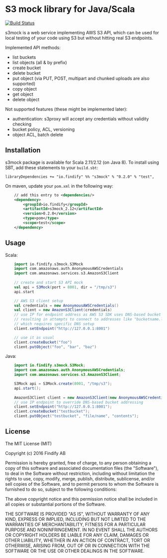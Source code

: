 # S3 mock library for Java/Scala

[![Build Status](https://travis-ci.org/shuttie/s3mock.svg?branch=master)](https://travis-ci.org/shuttie/s3mock)

s3mock is a web service implementing AWS S3 API, which can be used for local testing of your code using S3
but without hitting real S3 endpoints.

Implemented API methods:
* list buckets
* list objects (all & by prefix)
* create bucket
* delete bucket
* put object (via PUT, POST, multipart and chunked uploads are also supported)
* copy object
* get object
* delete object

Not supported features (these might be implemented later):
* authentication: s3proxy will accept any credentials without validity checking
* bucket policy, ACL, versioning
* object ACL, batch delete

## Installation

s3mock package is available for Scala 2.11/2.12 (on Java 8). To install using SBT, add these
 statements to your `build.sbt`:

    libraryDependencies += "io.findify" %% "s3mock" % "0.2.0" % "test",

On maven, update your `pom.xml` in the following way:
```xml
    // add this entry to <dependencies/>
    <dependency>
        <groupId>io.findify</groupId>
        <artifactId>s3mock_2.12</artifactId>
        <version>0.2.0</version>
        <type>pom</type>
        <scope>test</scope>
    </dependency>
```
## Usage
Scala:
```scala
    import io.findify.s3mock.S3Mock
    import com.amazonaws.auth.AnonymousAWSCredentials
    import com.amazonaws.services.s3.AmazonS3Client
    
    // create and start S3 API mock
    val api = S3Mock(port = 8001, dir = "/tmp/s3")
    api.start

    // AWS S3 client setup
    val credentials = new AnonymousAWSCredentials()
    val client = new AmazonS3Client(credentials)
    // use IP for endpoint address as AWS S3 SDK uses DNS-based bucket access scheme
    // resulting in attempts to connect to addresses like "bucketname.localhost"
    // which requires specific DNS setup
    client.setEndpoint("http://127.0.0.1:8001")

    // use it as usual
    client.createBucket("foo")
    client.putObject("foo", "bar", "baz")
```
Java:
```java
    import io.findify.s3mock.S3Mock;
    import com.amazonaws.auth.AnonymousAWSCredentials;
    import com.amazonaws.services.s3.AmazonS3Client;

    S3Mock api = S3Mock.create(8001, "/tmp/s3");
    api.start();
            
    AmazonS3Client client = new AmazonS3Client(new AnonymousAWSCredentials());
    // use IP endpoint to override DNS-based bucket addressing
    client.setEndpoint("http://127.0.0.1:8001");
    client.createBucket("testbucket");
    client.putObject("testbucket", "file/name", "contents");
```
    
## License

The MIT License (MIT)

Copyright (c) 2016 Findify AB

Permission is hereby granted, free of charge, to any person obtaining a copy of this software and associated documentation files (the "Software"), to deal in the Software without restriction, including without limitation the rights to use, copy, modify, merge, publish, distribute, sublicense, and/or sell copies of the Software, and to permit persons to whom the Software is furnished to do so, subject to the following conditions:

The above copyright notice and this permission notice shall be included in all copies or substantial portions of the Software.

THE SOFTWARE IS PROVIDED "AS IS", WITHOUT WARRANTY OF ANY KIND, EXPRESS OR IMPLIED, INCLUDING BUT NOT LIMITED TO THE WARRANTIES OF MERCHANTABILITY, FITNESS FOR A PARTICULAR PURPOSE AND NONINFRINGEMENT. IN NO EVENT SHALL THE AUTHORS OR COPYRIGHT HOLDERS BE LIABLE FOR ANY CLAIM, DAMAGES OR OTHER LIABILITY, WHETHER IN AN ACTION OF CONTRACT, TORT OR OTHERWISE, ARISING FROM, OUT OF OR IN CONNECTION WITH THE SOFTWARE OR THE USE OR OTHER DEALINGS IN THE SOFTWARE.